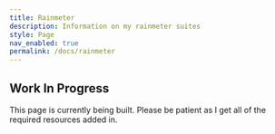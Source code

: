 ```yaml
---
title: Rainmeter
description: Information on my rainmeter suites
style: Page
nav_enabled: true
permalink: /docs/rainmeter
---
```



## Work In Progress

This page is currently being built. Please be patient as I get all of the required resources added in.
